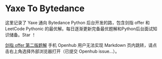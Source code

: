 # Yaxe To Bytedance
这里记录了 Yaxe 通向 Bytedance Python 后台开发的路，包含剑指 offer 和 LeetCode Pythonic 的最优解。每日逐渐更新完备最优题解和Python后台面试知识储备。Star ！


[剑指 offer 第二版题解](https://github.com/YaxeZhang/Yaxe-To-Bytedance/blob/master/%E5%89%91%E6%8C%87offer%EF%BC%88%E7%AC%AC%E4%BA%8C%E7%89%88%EF%BC%89.md)
手机 Openhub 用户无法实现 Markdown 页内跳转，请点击右上角选择外部浏览器打开（已提交 Openhub issue...）。
